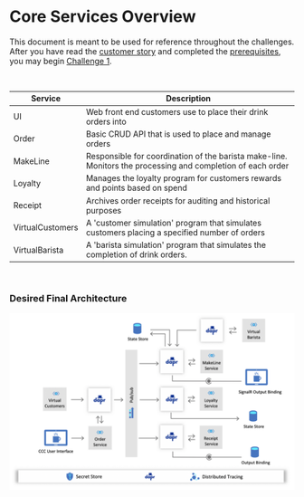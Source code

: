 # Core Services Overview

This document is meant to be used for reference throughout the challenges. After you have read the [customer story](./../customer-story.md) and completed the [prerequisites](./../prerequisites.md), you may begin [Challenge 1](challenge-1.md).

<br/>

| Service          | Description                                                                                                 |
|------------------|-------------------------------------------------------------------------------------------------------------|
| UI               | Web front end customers use to place their drink orders into                                                |
| Order            | Basic CRUD API that is used to place and manage orders                                                      |
| MakeLine         | Responsible for coordination of the barista make-line. Monitors the processing and completion of each order |
| Loyalty          | Manages the loyalty program for customers rewards and points based on spend                                 |
| Receipt         | Archives order receipts for auditing and historical purposes                                                |
| VirtualCustomers | A 'customer simulation' program that simulates customers placing a specified number of orders               |
| VirtualBarista   | A 'barista simulation' program that simulates the completion of drink orders.                               |

<br/>

### Desired Final Architecture


![CCC System Architecture](images/ccc-architecture.png)
